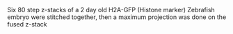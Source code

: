 ---
---
Six 80 step z-stacks of a 2 day old H2A-GFP (Histone marker) Zebrafish
embryo were stitched together, then a maximum projection was done on the
fused z-stack
